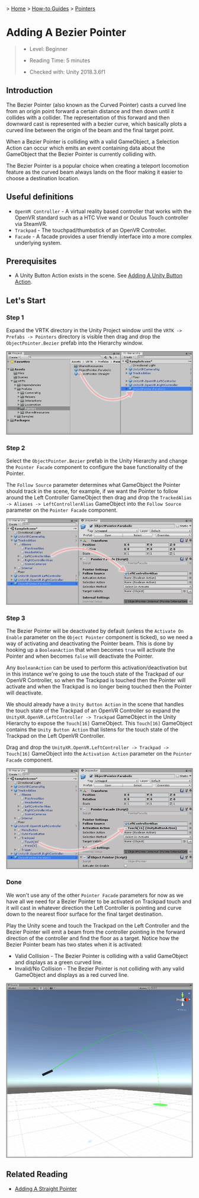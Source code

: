 &gt; [Home](../../../../README.md) &gt; [How-to Guides](../../README.md) &gt; [Pointers](../README.md)

# Adding A Bezier Pointer

> * Level: Beginner
>
> * Reading Time: 5 minutes
>
> * Checked with: Unity 2018.3.6f1

## Introduction

The Bezier Pointer (also known as the Curved Pointer) casts a curved line from an origin point forward a certain distance and then down until it collides with a collider. The representation of this forward and then downward cast is represented with a bezier curve, which basically plots a curved line between the origin of the beam and the final target point.

When a Bezier Pointer is colliding with a valid GameObject, a Selection Action can occur which emits an event containing data about the GameObject that the Bezier Pointer is currently colliding with.

The Bezier Pointer is a popular choice when creating a teleport locomotion feature as the curved beam always lands on the floor making it easier to choose a destination location.

## Useful definitions

* `OpenVR Controller` - A virtual reality based controller that works with the OpenVR standard such as a HTC Vive wand or Oculus Touch controller via SteamVR.
* `Trackpad` - The touchpad/thumbstick of an OpenVR Controller.
* `Facade` - A facade provides a user friendly interface into a more complex underlying system.

## Prerequisites

* A Unity Button Action exists in the scene. See [Adding A Unity Button Action](../../Basics/AddingAUnityButtonAction/README.md).

## Let's Start

### Step 1

Expand the VRTK directory in the Unity Project window until the `VRTK -> Prefabs -> Pointers` directory is visible then drag and drop the `ObjectPointer.Bezier` prefab into the Hierarchy window.

![Drag Bezier Object Pointer To Hierarchy](assets/images/DragBezierObjectPointerToHierarchy.png)

### Step 2

Select the `ObjectPointer.Bezier` prefab in the Unity Hierarchy and change the `Pointer Facade` component to configure the base functionality of the Pointer.

The `Follow Source` parameter determines what GameObject the Pointer should track in the scene, for example, if we want the Pointer to follow around the Left Controller GameObject then drag and drop the `TrackedAlias -> Aliases -> LeftControllerAlias` GameObject into the `Follow Source` parameter on the `Pointer Facade` component.

![Drag And Drop Left Controller Alias As Pointer Follow Source](assets/images/DragAndDropLeftControllerAliasAsPointerFollowSource.png)

### Step 3

The Bezier Pointer will be deactivated by default (unless the `Activate On Enable` parameter on the `Object Pointer` component is ticked), so we need a way of activating and deactivating the Pointer beam. This is done by hooking up a `BooleanAction` that when becomes `true` will activate the Pointer and when becomes `false` will deactivate the Pointer.

Any `BooleanAction` can be used to perform this activation/deactivation but in this instance we're going to use the touch state of the Trackpad of our OpenVR Controller, so when the Trackpad is touched then the Pointer will activate and when the Trackpad is no longer being touched then the Pointer will deactivate.

We should already have a `Unity Button Action` in the scene that handles the touch state of the Trackpad of an OpenVR Controller so expand the `UnityXR.OpenVR.LeftController -> Trackpad` GameObject in the Unity Hierarchy to expose the `Touch[16]` GameObject. This `Touch[16]` GameObject contains the `Unity Button Action` that listens for the touch state of the Trackpad on the Left OpenVR Controller.

Drag and drop the `UnityXR.OpenVR.LeftController -> Trackpad -> Touch[16]` GameObject into the `Activation Action` parameter on the `Pointer Facade` component.

![Drag And Drop Touch Action Onto Activation Action](assets/images/DragAndDropTouchActionOntoActivationAction.png)

### Done

We won't use any of the other `Pointer Facade` parameters for now as we have all we need for a Bezier Pointer to be activated on Trackpad touch and it will cast in whatever direction the Left Controller is pointing and curve down to the nearest floor surface for the final target destination.

Play the Unity scene and touch the Trackpad on the Left Controller and the Bezier Pointer will emit a beam from the controller pointing in the forward direction of the controller and find the floor as a target. Notice how the Bezier Pointer beam has two states when it is activated:

* Valid Collision - The Bezier Pointer is colliding with a valid GameObject and displays as a green curved line.
* Invalid/No Collision - The Bezier Pointer is not colliding with any valid GameObject and displays as a red curved line.

![Bezier Pointer Activated In Scene](assets/images/BezierPointerActivatedInScene.png)

## Related Reading

* [Adding A Straight Pointer](../AddingAStraightPointer/README.md)